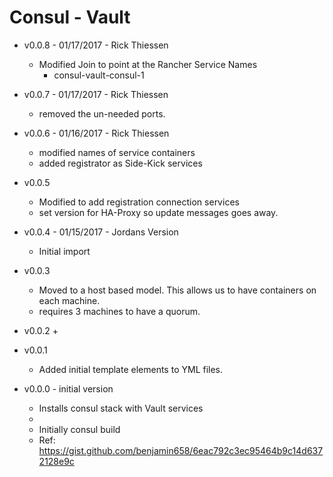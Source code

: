 # Consul - Vault
- v0.0.8 - 01/17/2017 - Rick Thiessen
    + Modified Join to point at the Rancher Service Names
        * consul-vault-consul-1

- v0.0.7 - 01/17/2017 - Rick Thiessen
    + removed the un-needed ports.

- v0.0.6 - 01/16/2017 - Rick Thiessen
    + modified names of service containers
    + added registrator as Side-Kick services

- v0.0.5
    +  Modified to add registration connection services
    +  set version for HA-Proxy so update messages goes away.

- v0.0.4 - 01/15/2017 - Jordans Version
    + Initial import

- v0.0.3
    + Moved to a host based model.  This allows us to have containers on each machine.  
    + requires 3 machines to have a quorum.

- v0.0.2
    + 

- v0.0.1 
    + Added initial template elements to YML files.

- v0.0.0 - initial version
    + Installs consul stack with Vault services
    + 
    + Initially consul build
    + Ref: https://gist.github.com/benjamin658/6eac792c3ec95464b9c14d6372128e9c
